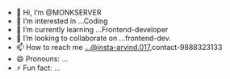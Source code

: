 - 👋 Hi, I’m @MONKSERVER
- 👀 I’m interested in ...Coding
- 🌱 I’m currently learning ...Frontend-developer
- 💞️ I’m looking to collaborate on ...frontend-dev.
- 📫 How to reach me ...@insta-arvind.017,contact-9888323133
- 😄 Pronouns: ...
- ⚡ Fun fact: ...

<!---
MONKSERVER/MONKSERVER is a ✨ special ✨ repository because its `README.md` (this file) appears on your GitHub profile.
You can click the Preview link to take a look at your changes.
--->
